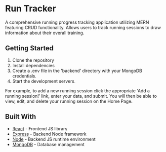 # Run Tracker

A comprehensive running progress tracking application utilizing MERN featuring CRUD functionality. Allows users to track running sessions to draw information about their overall training.

## Getting Started

1. Clone the repository
2. Install dependencies
3. Create a .env file in the 'backend' directory with your MongoDB credentials.
4. Start the development servers.

For example, to add a new running session click the appropriate 'Add a running session!' link, enter your data, and submit. You will then be able to view, edit, and delete your running session on the Home Page.

## Built With

* [React](https://react.dev/) - Frontend JS library
* [Express](https://expressjs.com/) - Backend Node framework
* [Node](https://nodejs.org/en) - Backend JS runtime environment
* [MongoDB](https://www.mongodb.com/) - Database management
